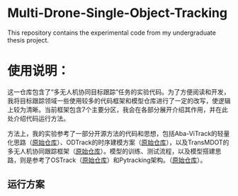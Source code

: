 # Multi-Drone-Single-Object-Tracking
This repository contains the experimental code from my undergraduate thesis project.

# 使用说明：
这一仓库包含了“多无人机协同目标跟踪”任务的实验代码。为了方便阅读和开发，我将目标跟踪领域一些使用较多的代码框架和模型仓库进行了一定的改写，使逻辑上较为清晰。当前框架包含7个主要分区，我会在各部分展开介绍其作用，并在此处介绍代码运行方法。

方法上，我的实验参考了一部分开源方法的代码和思想，包括Aba-ViTrack的轻量化思路（[原始仓库](https://github.com/xyyang317/Aba-ViTrack)）、ODTrack的时序建模方案（[原始仓库](https://github.com/GXNU-ZhongLab/ODTrack)），以及TransMDOT的多无人机协同跟踪框架（[原始仓库](https://github.com/cgjacklin/transmdot)）。模型的训练、测试流程，以及模型搭建思路，则是参考了OSTrack（[原始仓库](https://github.com/botaoye/OSTrack)）和Pytracking架构。（[原始仓库](https://github.com/visionml/pytracking)）。
## 运行方案
